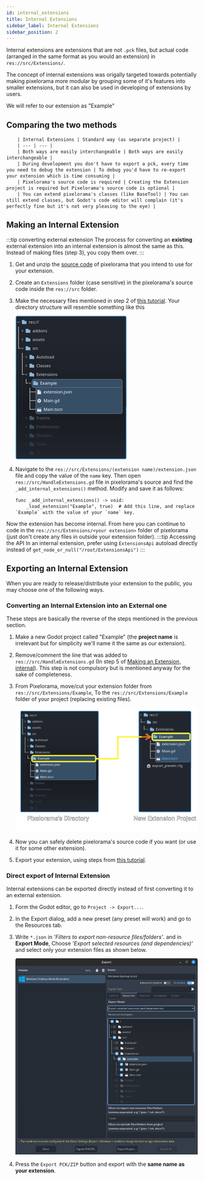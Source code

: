 ```yaml
---
id: internal_extensions
title: Internal Extensions
sidebar_label: Internal Extensions
sidebar_position: 2
---
```


Internal extensions are extensions that are not `.pck` files, but actual code (arranged in the same format as you would an extension) in `res://src/Extensions/`.

The concept of internal extensions was origally targeted towards potentially making pixelorama more modular by grouping some of it's features into smaller extensions, but it can also be used in developing of extensions by users.

We will refer to our extension as "Example"

## Comparing the two methods

        | Internal Extensions | Standard way (as separate project) |
        | --- | --- |
        | Both ways are easily interchangeable | Both ways are easily interchangeable |
        | During development you don't have to export a pck, every time you need to debug the extension | To debug you'd have to re-export your extension which is time consuming |
        | Pixelorama's source code is required | Creating the Extension project is required but Pixelorama's source code is optional |
        | You can extend pixelorama's classes (like BaseTool) | You can still extend classes, but Godot's code editor will complain (it's perfectly fine but it's not very pleasing to the eye) |

## Making an Internal Extension
:::tip converting external extension
The process for converting an **existing** external extension into an internal extension is almost the same as this. Instead of making files (step 3), you copy them over.
:::

1. Get and unzip the [source code](https://github.com/Orama-Interactive/Pixelorama/releases) of pixelorama that you intend to use for your extension.
2. Create an `Extensions` folder (case sensitive) in the pixelorama's source code inside the `res://src` folder.
3. Make the necessary files mentioned in step 2 of [this tutorial](./extension_basics#process). Your directory structure will resemble something like this

    ![Internal Extension File Structure](../../static/img/internal_extension_structure.png)

4. Navigate to the `res://src/Extensions/(extension name)/extension.json` file and copy the value of the `name` key. Then open `res://src/HandleExtensions.gd` file in pixelorama's source and find the `_add_internal_extensions()` method. Modify and save it as follows:
    ```
    func _add_internal_extensions() -> void:
        _load_extension("Example", true)  # Add this line, and replace `Example` with the value of your `name` key.
    ```
Now the extension has become internal. From here you can continue to code in the `res://src/Extensions/<your extension>` folder of pixelorama (just don't create any files in outside your extension folder).
:::tip Accessing the API
In an internal extension, prefer using `ExtensionsApi` autoload directly instead of `get_node_or_null("/root/ExtensionsApi")`
:::

## Exporting an Internal Extension
When you are ready to release/distribute your extension to the public, you may choose one of the following ways.
### Converting an Internal Extension into an External one

These steps are basically the reverse of the steps mentioned in the previous section.
1. Make a new Godot project called "Example" (the **project name** is irrelevant but for simplicity we'll name it the same as our extension).
2. Remove/comment the line that was added to `res://src/HandleExtensions.gd` (In step 5 of [Making an Extension, internal](#making-an-extension-internal)). This step is not compulsory but is mentioned anyway for the sake of completeness.
3. From Pixelorama, move/cut your extension folder from `res://src/Extensions/Example`, To the `res://src/Extensions/Example` folder of your project (replacing existing files).

    ![Internal Extension File Structure](../../static/img/copy_extension_folder.png)

4. Now you can safely delete pixelorama's source code if you want (or use it for some other extension).
5. Export your extension, using steps from [this tutorial](./extension_basics#exporting-the-extension).


### Direct export of Internal Extension
Internal extensions can be exported directly instead of first converting it to an external extension.
1. Form the Godot editor, go to `Project -> Export...`.
2. In the Export dialog, add a new preset (any preset will work) and go to the Resources tab.
3. Write `*.json` in *'Filters to export non-resource files/folders'*. and in **Export Mode**, Choose *'Export selected resources (and dependencies)'* and select only your extension files as shown below.

    ![Internal Extension File Structure](../../static/img/export_internal_extension.png)

4. Press the `Export PCK/ZIP` button and export with the **same name as your extension**.
